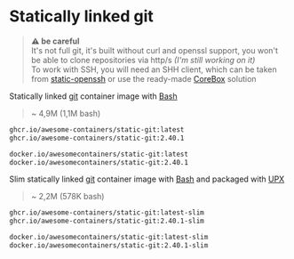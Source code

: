 # Statically linked git

> **⚠️ be careful**  
> It's not full git, it's built without curl and openssl support, you won't
> be able to clone repositories via http/s _(I'm still working on it)_  
> To work with SSH, you will need an SHH client, which can be taken
> from [static-openssh] or use the ready-made [CoreBox] solution

Statically linked [git] container image with [Bash]

> ~ 4,9M (1,1M bash)

```bash
ghcr.io/awesome-containers/static-git:latest
ghcr.io/awesome-containers/static-git:2.40.1

docker.io/awesomecontainers/static-git:latest
docker.io/awesomecontainers/static-git:2.40.1
```

Slim statically linked [git] container image with [Bash] and packaged with [UPX]

> ~ 2,2M (578K bash)

```bash
ghcr.io/awesome-containers/static-git:latest-slim
ghcr.io/awesome-containers/static-git:2.40.1-slim

docker.io/awesomecontainers/static-git:latest-slim
docker.io/awesomecontainers/static-git:2.40.1-slim
```

[git]: https://github.com/git/git
[Bash]: https://github.com/awesome-containers/static-bash
[UPX]: https://upx.github.io/
[CoreBox]: https://github.com/awesome-containers/corebox
[static-openssh]: https://github.com/awesome-containers/static-openssh

<!--
```bash
image="localhost/${PWD##*/}"

podman build -t "$image:latest" .
podman build -t "$image:latest-slim" -f Containerfile-slim \
  --build-arg STATIC_GIT_IMAGE="$image" \
  --build-arg STATIC_GIT_VERSION=latest --no-cache .

echo "$image:latest"
podman inspect "$image:latest" | jq '.[].Size' | numfmt --to=iec
echo "$image:latest-slim"
podman inspect "$image:latest-slim" | jq '.[].Size' | numfmt --to=iec

```
-->
